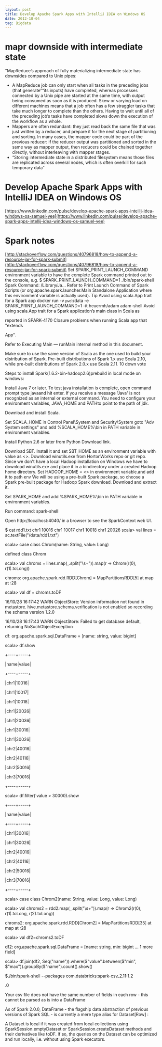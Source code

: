 ```yaml
---
layout: post
title: Develop Apache Spark Apps with IntelliJ IDEA on Windows OS
date: 2012-10-04
tag: Bigdata
---
```


# mapr downside with intermediate state
“MapReduce’s approach of fully materializing intermediate state has downsides compared to Unix pipes:
* A MapReduce job can only start when all tasks in the preceding jobs (that generate”“its inputs) have completed, whereas processes connected by a Unix pipe are started at the same time, with output being consumed as soon as it is produced. Skew or varying load on different machines means that a job often has a few straggler tasks that take much longer to complete than the others. Having to wait until all of the preceding job’s tasks have completed slows down the execution of the workflow as a whole.
* Mappers are often redundant: they just read back the same file that was just written by a reducer, and prepare it for the next stage of partitioning and sorting. In many cases, the mapper code could be part of the previous reducer: if the reducer output was partitioned and sorted in the same way as mapper output, then reducers could be chained together directly, without interleaving with mapper stages.
* “Storing intermediate state in a distributed filesystem means those files are replicated across several nodes, which is often overkill for such temporary data”


# Develop Apache Spark Apps with IntelliJ IDEA on Windows OS

[https://www.linkedin.com/pulse/develop-apache-spark-apps-intellij-idea-windows-os-samuel-yee](https://www.linkedin.com/pulse/develop-apache-spark-apps-intellij-idea-windows-os-samuel-yee)


# Spark notes

[http://stackoverflow.com/questions/40796818/how-to-append-a-resource-jar-for-spark-submit](http://stackoverflow.com/questions/40796818/how-to-append-a-resource-jar-for-spark-submit)
Set SPARK_PRINT_LAUNCH_COMMAND environment variable to have the complete Spark command printed out to the console, e.g. $ SPARK_PRINT_LAUNCH_COMMAND=1 ./bin/spark-shell Spark Command: /Library/Ja... Refer to Print Launch Command of Spark Scripts (or org.apache.spark.launcher.Main Standalone Application where this environment variable is actually used). Tip Avoid using scala.App trait for a Spark app
 docker run -v `pwd`:/data -e SPARK_PRINT_LAUNCH_COMMAND=1 -it heuermh/adam adam-shell
Avoid using scala.App trait for a Spark application’s main class in Scala as

reported in SPARK-4170 Closure problems when running Scala app that "extends

App".

Refer to Executing Main — runMain internal method in this document.

Make sure to use the same version of Scala as the one used to build your distribution of Spark. Pre-built distributions of Spark 1.x use Scala 2.10, while pre-built distributions of Spark 2.0.x use Scala 2.11.
10
down vote

Steps to install Spark(1.6.2-bin-hadoop2.6)prebuild in local mode  on windows:

Install Java 7 or later. To test java installation is complete, open command prompt type javaand hit enter. If you receive a message 'Java' is not recognized as an internal or external command. You need to configure your environment variables, JAVA_HOME and PATHto point to the path of jdk.

Download and install Scala.

Set SCALA_HOME in Control Panel\System and Security\System goto "Adv System settings" and add %SCALA_HOME%\bin in PATH variable in environment variables.

Install Python 2.6 or later from Python Download link.

Download SBT. Install it and set SBT_HOME as an environment variable with value as <<SBT PATH>>.
Download winutils.exe from HortonWorks repo or git repo. Since we don't have a local Hadoop installation on Windows we have to download winutils.exe and place it in a bindirectory under a created Hadoop home directory. Set HADOOP_HOME = <<Hadoop home directory>> in environment variable.and add it to path env
We will be using a pre-built Spark package, so choose a Spark pre-built package for Hadoop Spark download. Download and extract it.

Set SPARK_HOME and add %SPARK_HOME%\bin in PATH variable in environment variables.

Run command: spark-shell

Open http://localhost:4040/ in a browser to see the SparkContext web UI.


$ cat rdd1.txt
chr1    10016
chr1    10017
chr1    10018
chr1    20026
scala> val lines = sc.textFile("/data/rdd1.txt")


scala> case class Chrom(name: String, value: Long)

defined class Chrom


scala> val chroms = lines.map(_.split("\\s+")).map(r => Chrom(r(0), r(1).toLong))

chroms: org.apache.spark.rdd.RDD[Chrom] = MapPartitionsRDD[5] at map at <console>:28


scala> val df = chroms.toDF

16/10/28 16:17:42 WARN ObjectStore: Version information not found in metastore. hive.metastore.schema.verification is not enabled so recording the schema version 1.2.0

16/10/28 16:17:43 WARN ObjectStore: Failed to get database default, returning NoSuchObjectException

df: org.apache.spark.sql.DataFrame = [name: string, value: bigint]


scala> df.show

+----+-----+

|name|value|

+----+-----+

|chr1|10016|

|chr1|10017|

|chr1|10018|

|chr1|20026|

|chr1|20036|

|chr1|30016|

|chr1|30026|

|chr2|40016|

|chr2|40116|

|chr2|50016|

|chr3|70016|

+----+-----+

scala> df.filter('value > 30000).show

+----+-----+

|name|value|

+----+-----+

|chr1|30016|

|chr1|30026|

|chr2|40016|

|chr2|40116|

|chr2|50016|

|chr3|70016|



+----+-----+


scala> case class Chrom2(name: String, value: Long, value: Long)

scala> val chroms2 = rdd2.map(_.split("\\s+")).map(r => Chrom2(r(0), r(1).toLong, r(2).toLong))



chroms2: org.apache.spark.rdd.RDD[Chrom2] = MapPartitionsRDD[35] at map at <console>:28


scala> val df2=chroms2.toDF



df2: org.apache.spark.sql.DataFrame = [name: string, min: bigint ... 1 more field]


scala> df.join(df2, Seq("name")).where($"value".between($"min", $"max")).groupBy($"name").count().show()









$./bin/spark-shell --packages com.databricks:spark-csv_2.11:1.2

.0







Your csv file does not have the same number of fields in each row - this cannot be parsed as is into a DataFrame





As of Spark 2.0.0, DataFrame - the flagship data abstraction of previous
versions of Spark SQL - is currently a mere type alias for Dataset[Row] :





A Dataset is local if it was created from local collections using SparkSession.emptyDataset
or SparkSession.createDataset methods and their derivatives like toDF. If so, the queries on
the Dataset can be optimized and run locally, i.e. without using Spark executors.
